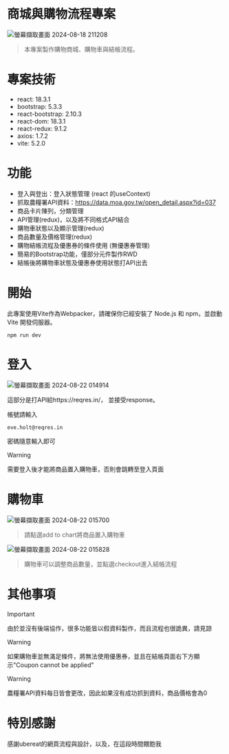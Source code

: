# 商城與購物流程專案
![螢幕擷取畫面 2024-08-18 211208](https://github.com/user-attachments/assets/37c23c03-6cc8-4943-b8b1-aca3178bee5f)
> 本專案製作購物商城、購物車與結帳流程。

# 專案技術
- react: 18.3.1
- bootstrap: 5.3.3
- react-bootstrap: 2.10.3
- react-dom: 18.3.1
- react-redux: 9.1.2
- axios: 1.7.2
- vite: 5.2.0

# 功能
- 登入與登出：登入狀態管理 (react 的useContext)
- 抓取農糧署API資料：https://data.moa.gov.tw/open_detail.aspx?id=037
- 商品卡片陳列，分類管理
- API管理(redux)，以及將不同格式API結合
- 購物車狀態以及顯示管理(redux)
- 商品數量及價格管理(redux)
- 購物結帳流程及優惠券的條件使用 (無優惠券管理)
- 簡易的Bootstrap功能，僅部分元件製作RWD
- 結帳後將購物車狀態及優惠券使用狀態打API出去

# 開始
此專案使用Vite作為Webpacker，請確保你已經安裝了 Node.js 和 npm，並啟動Vite 開發伺服器。
```
npm run dev
```

# 登入
![螢幕擷取畫面 2024-08-22 014914](https://github.com/user-attachments/assets/7e2ba38f-6956-49e9-870f-c0baff03fb42)

這部分是打API給https://reqres.in/， 並接受response。

帳號請輸入
```
eve.holt@reqres.in
```
密碼隨意輸入即可
> [!WARNING]
> 需要登入後才能將商品置入購物車，否則會跳轉至登入頁面

# 購物車
![螢幕擷取畫面 2024-08-22 015700](https://github.com/user-attachments/assets/8b2dd3df-d14c-4901-8826-a08aeb751c28)
> 請點選add to chart將商品置入購物車

![螢幕擷取畫面 2024-08-22 015828](https://github.com/user-attachments/assets/6913d619-ef35-4a46-8b95-63234c0760b1)
> 購物車可以調整商品數量，並點選checkout進入結帳流程


# 其他事項
> [!IMPORTANT]
> 由於並沒有後端協作，很多功能皆以假資料製作，而且流程也很詭異，請見諒

> [!WARNING]
> 如果購物車並無滿足條件，將無法使用優惠券，並且在結帳頁面右下方顯示"Coupon cannot be applied"

> [!WARNING]
> 農糧署API資料每日皆會更改，因此如果沒有成功抓到資料，商品價格會為0


# 特別感謝
感謝ubereat的網頁流程與設計，以及，在這段時間餵飽我

